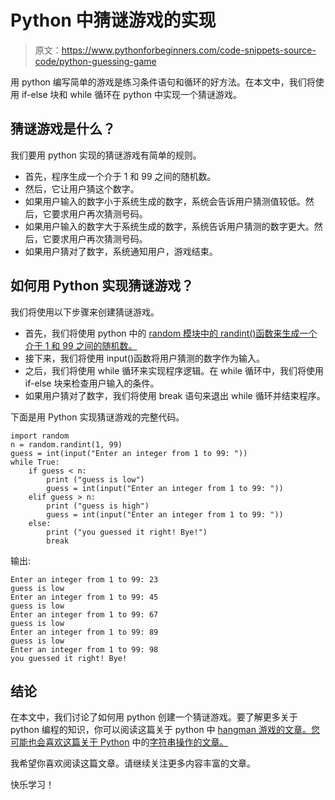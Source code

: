 # Python 中猜谜游戏的实现

> 原文：<https://www.pythonforbeginners.com/code-snippets-source-code/python-guessing-game>

用 python 编写简单的游戏是练习条件语句和循环的好方法。在本文中，我们将使用 if-else 块和 while 循环在 python 中实现一个猜谜游戏。

## 猜谜游戏是什么？

我们要用 python 实现的猜谜游戏有简单的规则。

*   首先，程序生成一个介于 1 和 99 之间的随机数。
*   然后，它让用户猜这个数字。
*   如果用户输入的数字小于系统生成的数字，系统会告诉用户猜测值较低。然后，它要求用户再次猜测号码。
*   如果用户输入的数字大于系统生成的数字，系统告诉用户猜测的数字更大。然后，它要求用户再次猜测号码。
*   如果用户猜对了数字，系统通知用户，游戏结束。

## 如何用 Python 实现猜谜游戏？

我们将使用以下步骤来创建猜谜游戏。

*   首先，我们将使用 python 中的 [random 模块中的 randint()函数来生成一个介于 1 和 99 之间的随机数。](https://www.pythonforbeginners.com/random/how-to-use-the-random-module-in-python)
*   接下来，我们将使用 input()函数将用户猜测的数字作为输入。
*   之后，我们将使用 while 循环来实现程序逻辑。在 while 循环中，我们将使用 if-else 块来检查用户输入的条件。
*   如果用户猜对了数字，我们将使用 break 语句来退出 while 循环并结束程序。

下面是用 Python 实现猜谜游戏的完整代码。

```
import random
n = random.randint(1, 99)
guess = int(input("Enter an integer from 1 to 99: "))
while True:
    if guess < n:
        print ("guess is low")
        guess = int(input("Enter an integer from 1 to 99: "))
    elif guess > n:
        print ("guess is high")
        guess = int(input("Enter an integer from 1 to 99: "))
    else:
        print ("you guessed it right! Bye!")
        break
```

输出:

```
Enter an integer from 1 to 99: 23
guess is low
Enter an integer from 1 to 99: 45
guess is low
Enter an integer from 1 to 99: 67
guess is low
Enter an integer from 1 to 99: 89
guess is low
Enter an integer from 1 to 99: 98
you guessed it right! Bye!
```

## 结论

在本文中，我们讨论了如何用 python 创建一个猜谜游戏。要了解更多关于 python 编程的知识，你可以阅读这篇关于 python 中 [hangman 游戏的文章。您可能也会喜欢这篇关于 Python](https://www.pythonforbeginners.com/code-snippets-source-code/game-hangman) 中的[字符串操作的文章。](https://www.pythonforbeginners.com/basics/string-manipulation-in-python)

我希望你喜欢阅读这篇文章。请继续关注更多内容丰富的文章。

快乐学习！